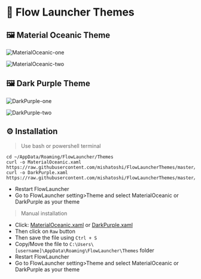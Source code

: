 # 🎨 **Flow Launcher Themes**

## 🖼️ Material Oceanic Theme

![MaterialOceanic-one](https://user-images.githubusercontent.com/110047849/220130142-e40a3037-7b58-4bc2-b692-4e125d13d63c.png)

![MaterialOceanic-two](https://user-images.githubusercontent.com/110047849/220130290-7d5569f2-bf10-4866-8fbe-f3c89f4ee4f3.png)

## 🖼️ Dark Purple Theme

![DarkPurple-one](https://user-images.githubusercontent.com/110047849/220130385-9fd577e1-fcd9-41fc-85dd-4a2b66a377a1.png)

![DarkPurple-two](https://user-images.githubusercontent.com/110047849/220130471-a0cf3cc1-2390-4245-b7a8-8b430bd45d45.png)

## ⚙️ Installation

> Use bash or powershell terminal

```Shell
cd ~/AppData/Roaming/FlowLauncher/Themes
curl -o MaterialOceanic.xaml https://raw.githubusercontent.com/mishatoshi/FlowLauncherThemes/master/MaterialOceanic.xaml
curl -o DarkPurple.xaml https://raw.githubusercontent.com/mishatoshi/FlowLauncherThemes/master/DarkPurple.xaml
```

- Restart FlowLauncher
- Go to FlowLauncher setting>Theme and select MaterialOceanic or DarkPurple as your theme

> Manual installation

- Click: [MaterialOceanic.xaml](https://github.com/mishatoshi/FlowLauncherThemes/blob/master/MaterialOceanic.xaml) or [DarkPurple.xaml](https://github.com/mishatoshi/FlowLauncherThemes/blob/master/DarkPurple.xaml)
- Then click on `Raw` button
- Then save the file using `Ctrl + S`
- Copy/Move the file to `C:\Users\[username]\AppData\Roaming\FlowLauncher\Themes` folder
- Restart FlowLauncher
- Go to FlowLauncher setting>Theme and select MaterialOceanic or DarkPurple as your theme
